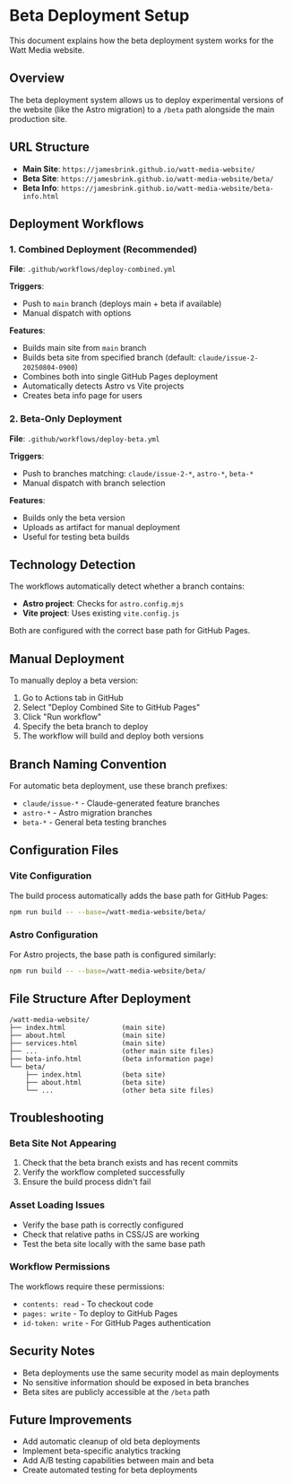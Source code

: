 # Beta Deployment Setup

This document explains how the beta deployment system works for the Watt Media website.

## Overview

The beta deployment system allows us to deploy experimental versions of the website (like the Astro migration) to a `/beta` path alongside the main production site.

## URL Structure

- **Main Site**: `https://jamesbrink.github.io/watt-media-website/`
- **Beta Site**: `https://jamesbrink.github.io/watt-media-website/beta/`
- **Beta Info**: `https://jamesbrink.github.io/watt-media-website/beta-info.html`

## Deployment Workflows

### 1. Combined Deployment (Recommended)

**File**: `.github/workflows/deploy-combined.yml`

**Triggers**:
- Push to `main` branch (deploys main + beta if available)
- Manual dispatch with options

**Features**:
- Builds main site from `main` branch
- Builds beta site from specified branch (default: `claude/issue-2-20250804-0900`)
- Combines both into single GitHub Pages deployment
- Automatically detects Astro vs Vite projects
- Creates beta info page for users

### 2. Beta-Only Deployment

**File**: `.github/workflows/deploy-beta.yml`

**Triggers**:
- Push to branches matching: `claude/issue-2-*`, `astro-*`, `beta-*`
- Manual dispatch with branch selection

**Features**:
- Builds only the beta version
- Uploads as artifact for manual deployment
- Useful for testing beta builds

## Technology Detection

The workflows automatically detect whether a branch contains:
- **Astro project**: Checks for `astro.config.mjs`
- **Vite project**: Uses existing `vite.config.js`

Both are configured with the correct base path for GitHub Pages.

## Manual Deployment

To manually deploy a beta version:

1. Go to Actions tab in GitHub
2. Select "Deploy Combined Site to GitHub Pages"
3. Click "Run workflow"
4. Specify the beta branch to deploy
5. The workflow will build and deploy both versions

## Branch Naming Convention

For automatic beta deployment, use these branch prefixes:
- `claude/issue-*` - Claude-generated feature branches
- `astro-*` - Astro migration branches
- `beta-*` - General beta testing branches

## Configuration Files

### Vite Configuration
The build process automatically adds the base path for GitHub Pages:
```bash
npm run build -- --base=/watt-media-website/beta/
```

### Astro Configuration
For Astro projects, the base path is configured similarly:
```bash
npm run build -- --base=/watt-media-website/beta/
```

## File Structure After Deployment

```
/watt-media-website/
├── index.html              (main site)
├── about.html              (main site)
├── services.html           (main site)
├── ...                     (other main site files)
├── beta-info.html          (beta information page)
└── beta/
    ├── index.html          (beta site)
    ├── about.html          (beta site)
    └── ...                 (other beta site files)
```

## Troubleshooting

### Beta Site Not Appearing
1. Check that the beta branch exists and has recent commits
2. Verify the workflow completed successfully
3. Ensure the build process didn't fail

### Asset Loading Issues
- Verify the base path is correctly configured
- Check that relative paths in CSS/JS are working
- Test the beta site locally with the same base path

### Workflow Permissions
The workflows require these permissions:
- `contents: read` - To checkout code
- `pages: write` - To deploy to GitHub Pages
- `id-token: write` - For GitHub Pages authentication

## Security Notes

- Beta deployments use the same security model as main deployments
- No sensitive information should be exposed in beta branches
- Beta sites are publicly accessible at the `/beta` path

## Future Improvements

- Add automatic cleanup of old beta deployments
- Implement beta-specific analytics tracking
- Add A/B testing capabilities between main and beta
- Create automated testing for beta deployments